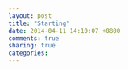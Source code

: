```yaml
---
layout: post
title: "Starting"
date: 2014-04-11 14:10:07 +0800
comments: true
sharing: true
categories: 
---
```

